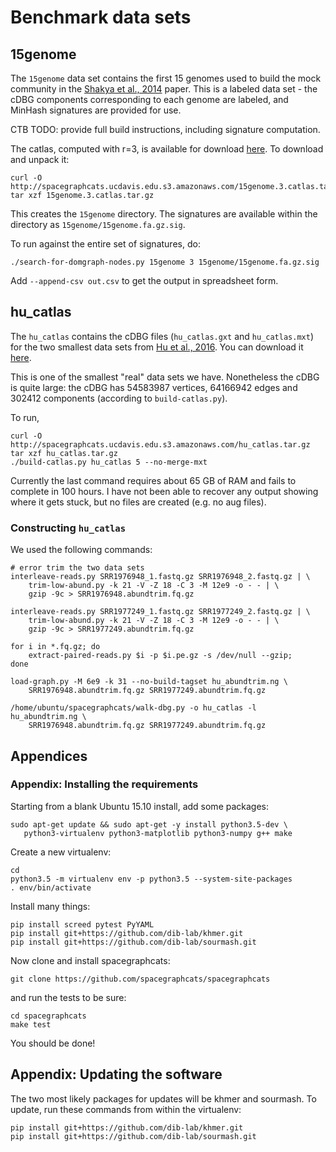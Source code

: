 # Benchmark data sets

## 15genome

The `15genome` data set contains the first 15 genomes used to build
the mock community in the
[Shakya et al., 2014](https://www.ncbi.nlm.nih.gov/pmc/articles/PMC3665634/)
paper.  This is a labeled data set - the cDBG components corresponding to
each genome are labeled, and MinHash signatures are provided for use.

CTB TODO: provide full build instructions, including signature computation.

The catlas, computed with r=3, is available for download
[here](http://spacegraphcats.ucdavis.edu.s3.amazonaws.com/15genome.3.catlas.tar.gz).  To download and unpack it:

    curl -O http://spacegraphcats.ucdavis.edu.s3.amazonaws.com/15genome.3.catlas.tar.gz
    tar xzf 15genome.3.catlas.tar.gz
    
This creates the `15genome` directory.  The signatures are available within
the directory as `15genome/15genome.fa.gz.sig`.

To run against the entire set of signatures, do:

    ./search-for-domgraph-nodes.py 15genome 3 15genome/15genome.fa.gz.sig
    
Add `--append-csv out.csv` to get the output in spreadsheet form.

## hu_catlas

The `hu_catlas` contains the cDBG files (`hu_catlas.gxt` and
`hu_catlas.mxt`) for the two smallest data sets from
[Hu et al., 2016](http://mbio.asm.org/content/7/1/e01669-15.full).
You can download it
[here](http://spacegraphcats.ucdavis.edu.s3.amazonaws.com/hu_catlas.tar.gz).

This is one of the smallest "real" data sets we have.  Nonetheless the
cDBG is quite large: the cDBG has 54583987 vertices, 64166942 edges
and 302412 components (according to `build-catlas.py`).

To run,

    curl -O http://spacegraphcats.ucdavis.edu.s3.amazonaws.com/hu_catlas.tar.gz
    tar xzf hu_catlas.tar.gz
    ./build-catlas.py hu_catlas 5 --no-merge-mxt

Currently the last command requires about 65 GB of RAM and fails to complete
in 100 hours.  I have not been able to recover any output showing where it
gets stuck, but no files are created (e.g. no aug files).

### Constructing `hu_catlas`

We used the following commands:

    # error trim the two data sets
    interleave-reads.py SRR1976948_1.fastq.gz SRR1976948_2.fastq.gz | \
        trim-low-abund.py -k 21 -V -Z 18 -C 3 -M 12e9 -o - - | \
        gzip -9c > SRR1976948.abundtrim.fq.gz
        
    interleave-reads.py SRR1977249_1.fastq.gz SRR1977249_2.fastq.gz | \
        trim-low-abund.py -k 21 -V -Z 18 -C 3 -M 12e9 -o - - | \
        gzip -9c > SRR1977249.abundtrim.fq.gz 
        
    for i in *.fq.gz; do 
        extract-paired-reads.py $i -p $i.pe.gz -s /dev/null --gzip;
    done

    load-graph.py -M 6e9 -k 31 --no-build-tagset hu_abundtrim.ng \
        SRR1976948.abundtrim.fq.gz SRR1977249.abundtrim.fq.gz

    /home/ubuntu/spacegraphcats/walk-dbg.py -o hu_catlas -l hu_abundtrim.ng \
        SRR1976948.abundtrim.fq.gz SRR1977249.abundtrim.fq.gz

## Appendices

### Appendix: Installing the requirements

Starting from a blank Ubuntu 15.10 install, add some packages:

    sudo apt-get update && sudo apt-get -y install python3.5-dev \
       python3-virtualenv python3-matplotlib python3-numpy g++ make
       
Create a new virtualenv:

    cd
    python3.5 -m virtualenv env -p python3.5 --system-site-packages
    . env/bin/activate

Install many things:

    pip install screed pytest PyYAML
    pip install git+https://github.com/dib-lab/khmer.git
    pip install git+https://github.com/dib-lab/sourmash.git

Now clone and install spacegraphcats:

    git clone https://github.com/spacegraphcats/spacegraphcats

and run the tests to be sure:

    cd spacegraphcats
    make test
    
You should be done!

## Appendix: Updating the software

The two most likely packages for updates will be khmer and sourmash.  To
update, run these commands from within the virtualenv:

    pip install git+https://github.com/dib-lab/khmer.git
    pip install git+https://github.com/dib-lab/sourmash.git
